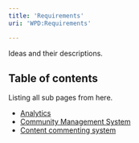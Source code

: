 ```yaml
---
title: 'Requirements'
uri: 'WPD:Requirements'

---
```

Ideas and their descriptions.

## Table of contents

Listing all sub pages from here.

-   [Analytics](/WPD:Requirements/Analytics)
-   [Community Management System](/WPD:Requirements/Community_Management_System)
-   [Content commenting system](/WPD:Requirements/Content_commenting_system)

